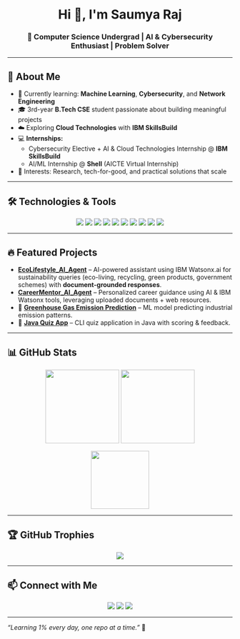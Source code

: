 <h1 align="center">Hi 👋, I'm Saumya Raj</h1>
<h3 align="center">🚀 Computer Science Undergrad | AI & Cybersecurity Enthusiast | Problem Solver</h3>

---

## 🌟 About Me
- 🌱 Currently learning: **Machine Learning**, **Cybersecurity**, and **Network Engineering**
- 🎓 3rd-year **B.Tech CSE** student passionate about building meaningful projects
- ☁️ Exploring **Cloud Technologies** with **IBM SkillsBuild**
- 💻 **Internships:**  
  - Cybersecurity Elective + AI & Cloud Technologies Internship @ **IBM SkillsBuild**  
  - AI/ML Internship @ **Shell** (AICTE Virtual Internship)
- 📌 Interests: Research, tech-for-good, and practical solutions that scale

---

## 🛠️ Technologies & Tools
<p align="center">
  <img src="https://img.shields.io/badge/Java-ED8B00?style=for-the-badge&logo=java&logoColor=white"/>
  <img src="https://img.shields.io/badge/MySQL-00758F?style=for-the-badge&logo=mysql&logoColor=white"/>
  <img src="https://img.shields.io/badge/Scikit--Learn-F7931E?style=for-the-badge&logo=scikit-learn&logoColor=white"/>
  <img src="https://img.shields.io/badge/Pandas-150458?style=for-the-badge&logo=pandas&logoColor=white"/>
  <img src="https://img.shields.io/badge/Git-F05032?style=for-the-badge&logo=git&logoColor=white"/>
  <img src="https://img.shields.io/badge/VS%20Code-007ACC?style=for-the-badge&logo=visual-studio-code&logoColor=white"/>
  <img src="https://img.shields.io/badge/GoogleCloud-%234285F4.svg?style=for-the-badge&logo=google-cloud&logoColor=white"/>
  <img src="https://img.shields.io/badge/Postman-FF6C37?style=for-the-badge&logo=postman&logoColor=white"/>
  <img src="https://img.shields.io/badge/Python-3670A0?style=for-the-badge&logo=python&logoColor=ffdd54"/>
  <img src="https://img.shields.io/badge/CSS3-%231572B6.svg?style=for-the-badge&logo=css3&logoColor=white"/>
</p>

---

## 🔥 Featured Projects
- **[EcoLifestyle_AI_Agent](#)** – AI-powered assistant using IBM Watsonx.ai for sustainability queries (eco-living, recycling, green products, government schemes) with **document-grounded responses**.
- **[CareerMentor_AI_Agent](#)** – Personalized career guidance using AI & IBM Watsonx tools, leveraging uploaded documents + web resources.
- 🌿 **[Greenhouse Gas Emission Prediction](#)** – ML model predicting industrial emission patterns.
- 🧠 **[Java Quiz App](#)** – CLI quiz application in Java with scoring & feedback.

---

## 📊 GitHub Stats
<p align="center">
  <img src="https://github-readme-stats.vercel.app/api?username=rajsaumyaa&theme=dark&hide_border=false&count_private=true&show_icons=true" height="165"/>
  <img src="https://nirzak-streak-stats.vercel.app/?user=rajsaumyaa&theme=dark&hide_border=false" height="165"/>
</p>
<p align="center">
  <img src="https://github-readme-stats.vercel.app/api/top-langs/?username=rajsaumyaa&theme=dark&hide_border=false&layout=compact" height="130"/>
</p>

---

## 🏆 GitHub Trophies
<p align="center">
  <img src="https://github-profile-trophy.vercel.app/?username=rajsaumyaa&theme=radical&no-frame=false&no-bg=true&margin-w=4"/>
</p>

---

## 📫 Connect with Me
<p align="center">
  <a href="https://www.linkedin.com/in/rajsaumyaa/"><img src="https://img.shields.io/badge/LinkedIn-%230077B5.svg?style=for-the-badge&logo=linkedin&logoColor=white"/></a>
  <a href="mailto:rajsaumyaaa@gmail.com"><img src="https://img.shields.io/badge/Email-D14836?style=for-the-badge&logo=gmail&logoColor=white"/></a>
  <span><img src="https://img.shields.io/badge/Portfolio-Coming%20Soon-orange?style=for-the-badge"/></span>
</p>

---

_“Learning 1% every day, one repo at a time.”_ 🚀


